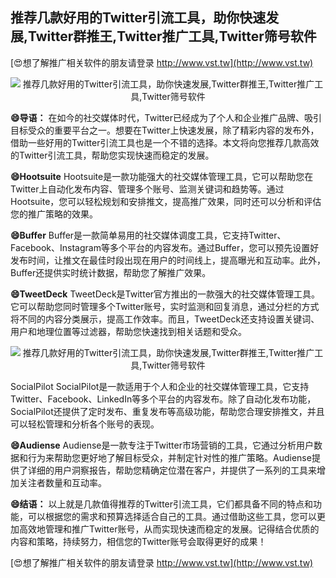 ## **推荐几款好用的Twitter引流工具，助你快速发展,Twitter群推王,Twitter推广工具,Twitter筛号软件**

[😍想了解推广相关软件的朋友请登录 http://www.vst.tw](http://www.vst.tw)

 <center><img src="https://vst.tw/MP4/tuiguang/png/0.png" alt="推荐几款好用的Twitter引流工具，助你快速发展,Twitter群推王,Twitter推广工具,Twitter筛号软件"></center>

**😄导语：**
在如今的社交媒体时代，Twitter已经成为了个人和企业推广品牌、吸引目标受众的重要平台之一。想要在Twitter上快速发展，除了精彩内容的发布外，借助一些好用的Twitter引流工具也是一个不错的选择。本文将向您推荐几款高效的Twitter引流工具，帮助您实现快速而稳定的发展。

**😄Hootsuite**
Hootsuite是一款功能强大的社交媒体管理工具，它可以帮助您在Twitter上自动化发布内容、管理多个账号、监测关键词和趋势等。通过Hootsuite，您可以轻松规划和安排推文，提高推广效果，同时还可以分析和评估您的推广策略的效果。

**😄Buffer**
Buffer是一款简单易用的社交媒体调度工具，它支持Twitter、Facebook、Instagram等多个平台的内容发布。通过Buffer，您可以预先设置好发布时间，让推文在最佳时段出现在用户的时间线上，提高曝光和互动率。此外，Buffer还提供实时统计数据，帮助您了解推广效果。

**😄TweetDeck**
TweetDeck是Twitter官方推出的一款强大的社交媒体管理工具。它可以帮助您同时管理多个Twitter账号，实时监测和回复消息，通过分栏的方式将不同的内容分类展示，提高工作效率。而且，TweetDeck还支持设置关键词、用户和地理位置等过滤器，帮助您快速找到相关话题和受众。

 <center><img src="https://vst.tw/MP4/tuiguang/png/8.png" alt="推荐几款好用的Twitter引流工具，助你快速发展,Twitter群推王,Twitter推广工具,Twitter筛号软件"></center>

SocialPilot
SocialPilot是一款适用于个人和企业的社交媒体管理工具，它支持Twitter、Facebook、LinkedIn等多个平台的内容发布。除了自动化发布功能，SocialPilot还提供了定时发布、重复发布等高级功能，帮助您合理安排推文，并且可以轻松管理和分析各个账号的表现。

**😄Audiense**
Audiense是一款专注于Twitter市场营销的工具，它通过分析用户数据和行为来帮助您更好地了解目标受众，并制定针对性的推广策略。Audiense提供了详细的用户洞察报告，帮助您精确定位潜在客户，并提供了一系列的工具来增加关注者数量和互动率。

**😄结语：**
以上就是几款值得推荐的Twitter引流工具，它们都具备不同的特点和功能，可以根据您的需求和预算选择适合自己的工具。通过借助这些工具，您可以更加高效地管理和推广Twitter账号，从而实现快速而稳定的发展。记得结合优质的内容和策略，持续努力，相信您的Twitter账号会取得更好的成果！

[😍想了解推广相关软件的朋友请登录 http://www.vst.tw](http://www.vst.tw)



